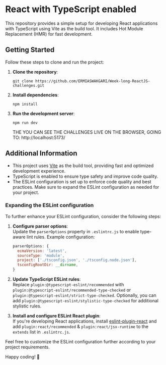 # React with TypeScript enabled

This repository provides a simple setup for developing React applications with TypeScript using Vite as the build tool. It includes Hot Module Replacement (HMR) for fast development.

## Getting Started

Follow these steps to clone and run the project:

1. **Clone the repository**:

   ```
   git clone https://github.com/ERMIASWAKGARI/Week-long-ReactJS-challenges.git
   ```

2. **Install dependencies**:

   ```
   npm install
   ```

3. **Run the development server**:
   ```
   npm run dev
   ```
   THE YOU CAN SEE THE CHALLENGES LIVE ON THE BROWSER, GOING TO: http://localhost:5173/

## Additional Information

- This project uses [Vite](https://vitejs.dev/) as the build tool, providing fast and optimized development experience.
- TypeScript is enabled to ensure type safety and improve code quality.
- The ESLint configuration is set up to enforce code quality and best practices. Make sure to expand the ESLint configuration as needed for your project.

### Expanding the ESLint configuration

To further enhance your ESLint configuration, consider the following steps:

1. **Configure parser options**:  
   Update the `parserOptions` property in `.eslintrc.js` to enable type-aware lint rules. Example configuration:

   ```javascript
   parserOptions: {
     ecmaVersion: 'latest',
     sourceType: 'module',
     project: ['./tsconfig.json', './tsconfig.node.json'],
     tsconfigRootDir: __dirname,
   }
   ```

2. **Update TypeScript ESLint rules**:  
   Replace `plugin:@typescript-eslint/recommended` with `plugin:@typescript-eslint/recommended-type-checked` or `plugin:@typescript-eslint/strict-type-checked`. Optionally, you can add `plugin:@typescript-eslint/stylistic-type-checked` for additional stylistic rules.

3. **Install and configure ESLint React plugin**:  
   If you're developing React applications, install [eslint-plugin-react](https://github.com/jsx-eslint/eslint-plugin-react) and add `plugin:react/recommended` & `plugin:react/jsx-runtime` to the `extends` list in `.eslintrc.js`.

Feel free to customize the ESLint configuration further according to your project requirements.

Happy coding! 🚀
